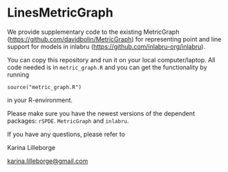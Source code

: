 # LinesMetricGraph
We provide supplementary code to the existing MetricGraph (https://github.com/davidbolin/MetricGraph) for representing point and line support for models in inlabru (https://github.com/inlabru-org/inlabru). 

You can copy this repository and run it on your local computer/laptop. All code needed is in `metric_graph.R` and you can get the functionality by running
```
source("metric_graph.R")
```
in your R-environment. 

Please make sure you have the newest versions of the dependent packages: `rSPDE`. `MetricGraph` and `inlabru`.

If you have any questions, please refer to 

Karina Lilleborge

karina.lilleborge@gmail.com


